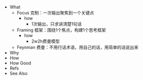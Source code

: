 - What
	- Focus 克制：一次输出聚焦到一个关键点
		- how
			- 1次输出，只求讲清楚1句话
	- Framing 框架：围绕1个焦点，构建1个思考框架
		- how
			- 2w2h费曼模型
	- Feynman 费曼：不用行话术语，用自己的话，用简单的话说出来
- Why
- How
- How Good
- Refs
- See Also